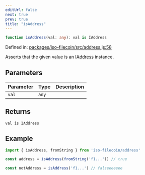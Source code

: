 ```yaml
---
editUrl: false
next: true
prev: true
title: "isAddress"
---
```


```ts
function isAddress(val: any): val is IAddress
```

Defined in: [packages/iso-filecoin/src/address.js:58](https://github.com/hugomrdias/filecoin/blob/main/packages/iso-filecoin/src/address.js#L58)

Asserts that the given value is an [IAddress](../../../../../../../api/address/interfaces/iaddress) instance.

## Parameters

| Parameter | Type | Description |
| ------ | ------ | ------ |
| `val` | `any` |  |

## Returns

`val is IAddress`

## Example

```ts twoslash
import { isAddress, fromString } from 'iso-filecoin/address'

const address = isAddress(fromString('f1...')) // true

const notAddress = isAddress('f1...') // falseeeeeee
```
